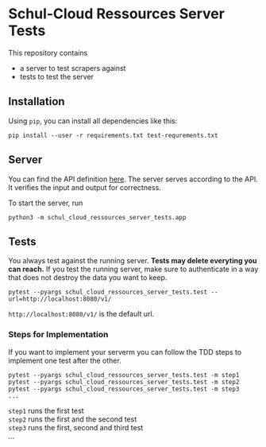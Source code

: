 # Schul-Cloud Ressources Server Tests

This repository contains

- a server to test scrapers against
- tests to test the server

## Installation

Using `pip`, you can install all dependencies like this:

    pip install --user -r requirements.txt test-requrements.txt

## Server

You can find the API definition [here][api].
The server serves according to the API.
It verifies the input and output for correctness.

To start the server, run

    python3 -m schul_cloud_ressources_server_tests.app

## Tests

You always test against the running server.
**Tests may delete everyting you can reach.**
If you test the running server, make sure to authenticate in a way that does not destroy the data you want to keep.

    pytest --pyargs schul_cloud_ressources_server_tests.test --url=http://localhost:8080/v1/

`http://localhost:8080/v1/` is the default url.

### Steps for Implementation

If you want to implement your serverm you can follow the TDD steps to implement
one test after the other.

    pytest --pyargs schul_cloud_ressources_server_tests.test -m step1
    pytest --pyargs schul_cloud_ressources_server_tests.test -m step2
    pytest --pyargs schul_cloud_ressources_server_tests.test -m step3
    ...

`step1` runs the first test  
`step2` runs the first and the second test  
`step3` runs the first, second and third test  
...





[api]: https://github.com/schul-cloud/ressources-api-v1
